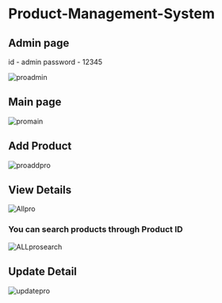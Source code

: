 # Product-Management-System

## Admin page
id - admin
password - 12345

![proadmin](https://github.com/user-attachments/assets/6620a586-fb90-40c5-a044-77580ab5fcf2)


## Main page

![promain](https://github.com/user-attachments/assets/ef0037f8-b9b7-4e0a-9047-65d046ae0497)


## Add Product

![proaddpro](https://github.com/user-attachments/assets/884136e8-948b-4a67-9e90-2a88353bab67)

## View Details


![Allpro](https://github.com/user-attachments/assets/9d737c29-e489-44b9-9599-1664f9196b22)


### You can search products through Product ID

![ALLprosearch](https://github.com/user-attachments/assets/13a4c1ab-2085-4b8f-bcb5-cab627db6ae7)


## Update Detail

![updatepro](https://github.com/user-attachments/assets/90dbaecc-451e-4d8b-a739-1f5443ea5034)







